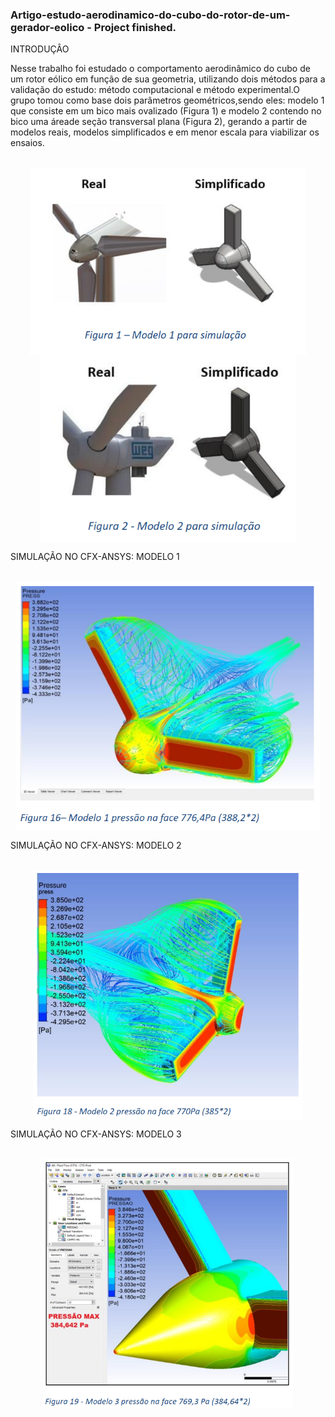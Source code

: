 ### Artigo-estudo-aerodinamico-do-cubo-do-rotor-de-um-gerador-eolico - Project finished.

<div  align="left">
  
INTRODUÇÂO

Nesse trabalho foi estudado o comportamento aerodinâmico do cubo de um rotor eólico em função de sua geometria, utilizando dois métodos para a validação do estudo: método computacional e método experimental.O grupo tomou como base dois parâmetros geométricos,sendo eles: modelo 1 que consiste em um bico mais ovalizado (Figura 1) e modelo 2 contendo no bico uma áreade seção transversal plana (Figura 2), gerando a partir de modelos reais, modelos simplificados e em menor escala para viabilizar os ensaios.

<div  align="center"> 
  <div style="display: inline_block"><br>
    <img align="center" height="300" alt="coding-time" src="fig1.png">
    <img align="center" height="300" alt="coding-time" src="fig2.png">
    <p>

<div  align="left">
  <p>
  
SIMULAÇÃO NO CFX-ANSYS: MODELO 1
  
<div  align="center"> 
  <div style="display: inline_block"><br>
    <img align="center" height="400" alt="coding-time" src="fig16.png">
    <p>
    
<div  align="left">
  <p>
SIMULAÇÃO NO CFX-ANSYS: MODELO 2

<div  align="center"> 
  <div style="display: inline_block"><br>
    <img align="center" height="400" alt="coding-time" src="fig18.png">
    <p>
  
      
<div  align="left">
  <p>
SIMULAÇÃO NO CFX-ANSYS: MODELO 3

<div  align="center"> 
  <div style="display: inline_block"><br>
    <img align="center" height="400" alt="coding-time" src="fig19.png">
    <p>



      
      
   
